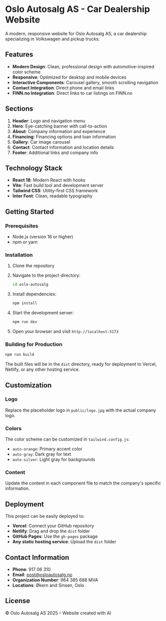 # Oslo Autosalg AS - Car Dealership Website

A modern, responsive website for Oslo Autosalg AS, a car dealership specializing in Volkswagen and pickup trucks.

## Features

- **Modern Design**: Clean, professional design with automotive-inspired color scheme
- **Responsive**: Optimized for desktop and mobile devices
- **Interactive Components**: Carousel gallery, smooth scrolling navigation
- **Contact Integration**: Direct phone and email links
- **FINN.no Integration**: Direct links to car listings on FINN.no

## Sections

1. **Header**: Logo and navigation menu
2. **Hero**: Eye-catching banner with call-to-action
3. **About**: Company information and experience
4. **Financing**: Financing options and loan information
5. **Gallery**: Car image carousel
6. **Contact**: Contact information and location details
7. **Footer**: Additional links and company info

## Technology Stack

- **React 18**: Modern React with hooks
- **Vite**: Fast build tool and development server
- **Tailwind CSS**: Utility-first CSS framework
- **Inter Font**: Clean, readable typography

## Getting Started

### Prerequisites

- Node.js (version 16 or higher)
- npm or yarn

### Installation

1. Clone the repository
2. Navigate to the project directory:
   ```bash
   cd oslo-autosalg
   ```

3. Install dependencies:
   ```bash
   npm install
   ```

4. Start the development server:
   ```bash
   npm run dev
   ```

5. Open your browser and visit `http://localhost:5173`

### Building for Production

```bash
npm run build
```

The built files will be in the `dist` directory, ready for deployment to Vercel, Netlify, or any other hosting service.

## Customization

### Logo
Replace the placeholder logo in `public/logo.jpg` with the actual company logo.

### Colors
The color scheme can be customized in `tailwind.config.js`:
- `auto-orange`: Primary accent color
- `auto-gray`: Dark gray for text
- `auto-silver`: Light gray for backgrounds

### Content
Update the content in each component file to match the company's specific information.

## Deployment

This project can be easily deployed to:

- **Vercel**: Connect your GitHub repository
- **Netlify**: Drag and drop the `dist` folder
- **GitHub Pages**: Use the `gh-pages` package
- **Any static hosting service**: Upload the `dist` folder

## Contact Information

- **Phone**: 917 06 310
- **Email**: post@osloautosalg.no
- **Organization Number**: 964 385 688 MVA
- **Locations**: Økern and Sinsen, Oslo

## License

© Oslo Autosalg AS 2025 – Website created with AI 